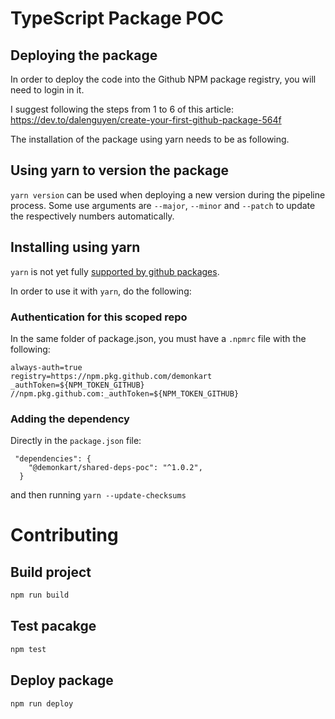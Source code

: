 # TypeScript Package POC

## Deploying the package

In order to deploy the code into the Github NPM package registry, you will need to login in it.

I suggest following the steps from 1 to 6 of this article: https://dev.to/dalenguyen/create-your-first-github-package-564f

The installation of the package using yarn needs to be as following.

## Using yarn to version the package

`yarn version` can be used when deploying a new version during the pipeline process. Some use arguments are `--major`, `--minor` and `--patch` to update the respectively numbers automatically.

## Installing using yarn

`yarn` is not yet fully [supported by github packages](https://help.github.com/en/github/managing-packages-with-github-packages/about-github-packages#supported-clients-and-formats). 

In order to use it with `yarn`, do the following:

### Authentication for this scoped repo 

In the same folder of package.json, you must have a `.npmrc` file with the following:
```
always-auth=true
registry=https://npm.pkg.github.com/demonkart
_authToken=${NPM_TOKEN_GITHUB}
//npm.pkg.github.com:_authToken=${NPM_TOKEN_GITHUB}
```

### Adding the dependency 

Directly in the `package.json` file:
```
 "dependencies": {
    "@demonkart/shared-deps-poc": "^1.0.2",
  }
```
and then running `yarn --update-checksums`

# Contributing

## Build project

```sh
npm run build
```

## Test pacakge

```sh
npm test
```

## Deploy package

```sh
npm run deploy
```
